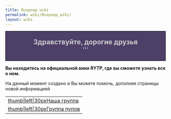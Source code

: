 ```yaml
---
title: Ruspoop wiki
permalink: wiki/Ruspoop_wiki/
layout: wiki
---
```


<mainpage-leftcolumn-start/>

<div style="border:1px solid #000000; background:#4d3f68; text-align:center; 
font-size:150%; color:#cccccc">

**Здравствуйте, дорогие друзья**  
'''

</div>

**Вы находитесь на официальной вики RYTP, где вы сможете узнать все о
нем.**

На данный момент создано [](Служебная:Allpages "wikilink") и Вы можете
помочь, дополняя страницы новой информацией <mainpage-endcolumn/>
<mainpage-rightcolumn-start/>

|                                                                                                            |
|------------------------------------------------------------------------------------------------------------|
| [thumb\|left\|30px](Файл:Vk_icon-icons.com_66681.png "wikilink")[Наша группа](https://vk.com/ruspoopwiki)  |
| [thumb\|left\|30px](Файл:Vk_icon-icons.com_66681.png "wikilink")[Группа пупов](https://vk.com/russianpoop) |

<mainpage-endcolumn/>
